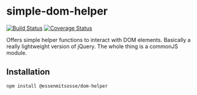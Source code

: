 # simple-dom-helper

[![Build Status](https://travis-ci.org/essenmitsosse/simple-dom-helper.svg?branch=master)](https://travis-ci.org/essenmitsosse/simple-dom-helper) [![Coverage Status](https://coveralls.io/repos/github/essenmitsosse/simple-dom-helper/badge.svg?branch=master)](https://coveralls.io/github/essenmitsosse/simple-dom-helper?branch=master)

Offers simple helper functions to interact with DOM elements. Basically a really lightweight version of jQuery. The whole thing is a commonJS module.

## Installation

`npm install @essenmitsosse/dom-helper`
